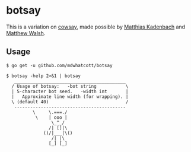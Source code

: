 # botsay

This is a variation on [cowsay](https://github.com/tnalpgge/rank-amateur-cowsay), made possible by [Matthias Kadenbach](https://github.com/mattes/go-asciibot) and [Matthew Walsh](https://github.com/walsh9/asciibots).

## Usage

```
$ go get -u github.com/mdwhatcott/botsay

$ botsay -help 2>&1 | botsay
   __________________________________________
  / Usage of botsay:   -bot string           \
  | 5-character bot seed.   -width int       |
  |   Approximate line width (for wrapping). |
  \ (default 40)                             /
   ------------------------------------------
          \     \.===./
           \    | ooo |
                 \_^_/
                /| []|\
              ()/|___|\()
                 /| |\
                [_] [_]

```
